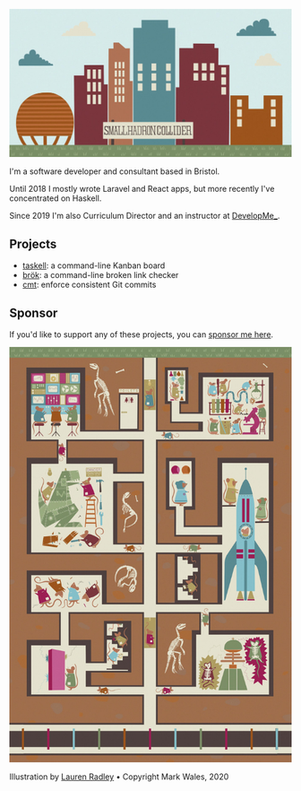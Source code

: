 ![Small Hadron Collider](https://github.com/smallhadroncollider/smallhadroncollider/blob/main/title.jpg?raw=true)

I'm a software developer and consultant based in Bristol.

Until 2018 I mostly wrote Laravel and React apps, but more recently I've concentrated on Haskell.

Since 2019 I'm also Curriculum Director and an instructor at [DevelopMe_](https://developme.tech).

## Projects

- [taskell](https://github.com/smallhadroncollider/taskell): a command-line Kanban board
- [brök](https://github.com/smallhadroncollider/brok): a command-line broken link checker
- [cmt](https://github.com/smallhadroncollider/cmt): enforce consistent Git commits

## Sponsor

If you'd like to support any of these projects, you can [sponsor me here](https://github.com/sponsors/smallhadroncollider).

![Underground](https://github.com/smallhadroncollider/smallhadroncollider/blob/main/underground.jpg?raw=true)

Illustration by [Lauren Radley](https://www.laurenradley.com) • Copyright Mark Wales, 2020
